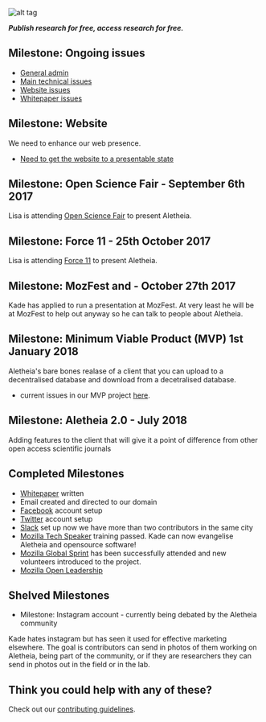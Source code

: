 ![alt tag](https://cloud.githubusercontent.com/assets/24201238/24583976/ced4c43e-179f-11e7-9c40-c0988c346f55.png)

_**Publish research for free, access research for free.**_

## Milestone: Ongoing issues

* [General admin](https://github.com/aletheia-foundation/admin/issues)
* [Main technical issues](https://github.com/aletheia-foundation/aletheia-app/issues)
* [Website issues](https://github.com/aletheia-foundation/aletheia-foundation.github.io)
* [Whitepaper issues](https://github.com/aletheia-foundation/whitepaper)

## Milestone: Website

We need to enhance our web presence.

* [Need to get the website to a presentable state](https://github.com/aletheia-foundation/aletheia-foundation.github.io/issues/5)

## Milestone: Open Science Fair - September 6th 2017

Lisa is attending [Open Science Fair](http://opensciencefair.eu/) to present Aletheia.

## Milestone: Force 11 - 25th October 2017

Lisa is attending [Force 11](https://www.force11.org/article/force2017-abstract-announcement) to present Aletheia.

## Milestone: MozFest and  - October 27th 2017

Kade has applied to run a presentation at MozFest. At very least he will be at MozFest to help out anyway so he can talk to people about Aletheia. 

## Milestone: Minimum Viable Product (MVP) 1st January 2018

Aletheia's bare bones realase of a client that you can upload to a decentralised database and download from a decetralised database.

* current issues in our MVP project [here](https://github.com/orgs/aletheia-foundation/projects/1).

## Milestone: Aletheia 2.0 - July 2018

Adding features to the client that will give it a point of difference from other open access scientific journals

## Completed Milestones

* [Whitepaper](https://github.com/aletheia-foundation/whitepaper) written
* Email created and directed to our domain
* [Facebook](https://www.facebook.com/aletheiaf/) account setup
* [Twitter](https://twitter.com/aletheia_f) account setup
* [Slack](https://aletheiafoundation.slack.com) set up now we have more than two contributors in the same city
* [Mozilla Tech Speaker](https://wiki.mozilla.org/TechSpeakers) training passed. Kade can now evangelise Aletheia and opensource software!
* [Mozilla Global Sprint](https://mozilla.github.io/global-sprint/) has been successfully attended and new volunteers introduced to the project.
* [Mozilla Open Leadership](https://mozilla.github.io/open-leadership-training-series/)

## Shelved Milestones

* Milestone: Instagram account - currently being debated by the Aletheia community

Kade hates instagram but has seen it used for effective marketing elsewhere. The goal is contributors can send in photos of them working on Aletheia, being part of the community, or if they are researchers they can send in photos out in the field or in the lab.

## Think you could help with any of these?

Check out our [contributing guidelines](https://github.com/aletheia-foundation/admin/blob/master/CONTRIBUTING.md).
